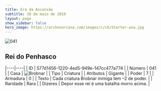 ```yaml
---
title: Era da Ascensão
subtitle: 30 de maio de 2019
layout: page
show_sidebar: false
hero_image: https://archonarcana.com/images/c/c6/Starter-aoa.jpg
---
```


![041](https://cdn.keyforgegame.com/media/card_front/pt/435_041_HWRX8XX7C588_pt.png)

## Rei do Penhasco

|----|----|
| ID | 577d1456-1220-4ed5-949e-147cc477a774 |
| Número | 041 |
| Casa | ![Brobnar](https://archonarcana.com/images/thumb/e/e0/Brobnar.png/22px-Brobnar.png "Brobnar") |
| Tipo | Criatura |
| Atributos | Gigante |
| Poder | 7 |
| Armadura | 0 |
| Texto | Cada criatura Brobnar inimiga tem  –2 de poder. |
| Raridade | Rara |
| Dizeres | Depor esse rei é uma batalha morro acima. |